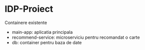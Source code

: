 # IDP-Proiect

Containere existente
 * main-app: aplicatia principala
 * recommend-service: microserviciu pentru recomandat o carte
 * db: container pentru baza de date